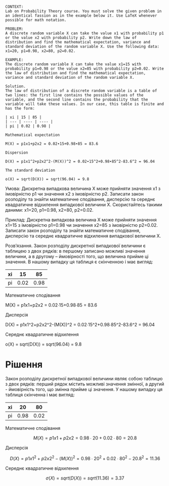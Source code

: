 ```
CONTEXT:
Lab on Probability Theory course. You must solve the given problem in an identical fassion as in the example below it. Use LaTeX whenever possible for math notation.

PROBLEM:
A discrete random variable X can take the value x1 with probability p1 or the value x2 with probability p2. Write down the law of distribution and find the mathematical expectation, variance and standard deviation of the random variable X. Use the following data: x1=20, p1=0.98, x2=80, p2=0.02.

EXAMPLE:
The discrete random variable X can take the value x1=15 with probability p1=0.98 or the value x2=85 with probability p2=0.02. Write the law of distribution and find the mathematical expectation, variance and standard deviation of the random variable X.

Solution.
The law of distribution of a discrete random variable is a table of two lines: the first line contains the possible values of the variable, and the second line contains the probability that the variable will take these values. In our case, this table is finite and has the form:

| xi | 15 | 85 |
| --- | ---- | ---- |
| pi | 0.02 | 0.98 |

Mathematical expectation

M(X) = p1x1+p2x2 = 0.02∙15+0.98∙85 = 83.6

Dispersion

D(X) = p1x1^2+p2x2^2-(M(X))^2 = 0.02∙15^2+0.98∙85^2-83.6^2 = 96.04

The standard deviation

ο(X) = sqrt(D(X)) = sqrt(96.04) = 9.8
```

Умова:
Дискретна випадкова величина X може прийняти значення x1 з імовірністю p1 чи значення x2 з імовірністю p2. Записати закон розподілу та знайти математичне сподівання, дисперсію та середнє квадратичне відхилення випадкової величини X. Скористайтесь такими даними: x1=20, p1=0.98, x2=80, p2=0.02.

Приклад:
Дискретна випадкова величина X може прийняти значення x1=15 з імовірністю p1=0.98 чи значення x2=85 з імовірністю p2=0.02. Записати закон розподілу та знайти математичне сподівання, дисперсію та середнє квадратичне відхилення випадкової величини X.

Розв’язання.
Закон розподілу дискретної випадкової величини є таблицею з двох рядків: в першому записано можливі значення величини, а в другому – ймовірності того, що величина прийме ці значення. В нашому випадку ця таблиця є скінченною і має вигляд:

| xi  | 15   | 85   |
| --- | ---- | ---- |
| pi  | 0.02 | 0.98 |

Математичне сподівання

M(X) = p1x1+p2x2 = 0.02∙15+0.98∙85 = 83.6

Дисперсія

D(X) = p1x1^2+p2x2^2-(M(X))^2 = 0.02∙15^2+0.98∙85^2-83.6^2 = 96.04

Середнє квадратичне відхилення

ο(X) = sqrt(D(X)) = sqrt(96.04) = 9.8

# Рішення

Закон розподілу дискретної випадкової величини являє собою таблицю з двох рядків: перший рядок містить можливі значення змінної, а другий - ймовірність того, що змінна прийме ці значення. У нашому випадку ця таблиця скінченна і має вигляд:

| xi  | 20   | 80   |
| --- | ---- | ---- |
| pi  | 0.98 | 0.02 |

Математичне сподівання

$$
M(X) = p1x1+p2x2 = 0.98∙20+0.02∙80 = 20.8
$$

Дисперсія

$$
D(X) = p1x1^2+p2x2^2-(M(X))^2 = 0.98∙20^2+0.02∙80^2-20.8^2 = 11.36
$$

Середнє квадратичне відхилення

$$
σ(X) = sqrt(D(X)) = sqrt(11.36) = 3.37
$$
